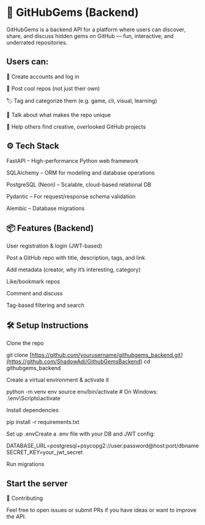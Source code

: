 # 💎 GitHubGems (Backend)

GitHubGems is a backend API for a platform where users can discover, share, and discuss hidden gems on GitHub — fun, interactive, and underrated repositories.

## Users can:

🔐 Create accounts and log in

🚀 Post cool repos (not just their own)

🏷️ Tag and categorize them (e.g. game, cli, visual, learning)

💬 Talk about what makes the repo unique

💎 Help others find creative, overlooked GitHub projects

## ⚙️ Tech Stack

FastAPI – High-performance Python web framework

SQLAlchemy – ORM for modeling and database operations

PostgreSQL (Neon) – Scalable, cloud-based relational DB

Pydantic – For request/response schema validation

Alembic – Database migrations

## 📦 Features (Backend)

User registration & login (JWT-based)

Post a GitHub repo with title, description, tags, and link

Add metadata (creator, why it’s interesting, category)

Like/bookmark repos

Comment and discuss

Tag-based filtering and search

## 🛠️ Setup Instructions

Clone the repo

git clone [https://github.com/yourusername/githubgems_backend.git](https://github.com/ShadowAdi/GithubGemsBackend)
cd githubgems_backend

Create a virtual environment & activate it

python -m venv env
source env/bin/activate  # On Windows: .\env\Scripts\activate

Install dependencies

pip install -r requirements.txt

Set up .envCreate a .env file with your DB and JWT config:

DATABASE_URL=postgresql+psycopg2://user:password@host:port/dbname
SECRET_KEY=your_jwt_secret

Run migrations


## Start the server

🤝 Contributing

Feel free to open issues or submit PRs if you have ideas or want to improve the API.

